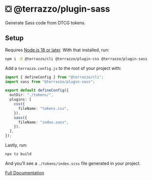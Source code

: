 # ⛋ @terrazzo/plugin-sass

Generate Sass code from DTCG tokens.

## Setup

Requires [Node.js 18 or later](https://nodejs.org). With that installed, run:

```sh
npm i -D @terrazzo/cli @terrazzo/plugin-css @terrazzo/plugin-sass
```

Add a `terrazzo.config.js` to the root of your project with:

```ts
import { defineConfig } from "@terrazzo/cli";
import sass from "@terrazzo/plugin-sass";

export default defineConfig({
  outDir: "./tokens/",
  plugins: [
    css({
      fileName: "tokens.css",
    }),
    sass({
      fileName: "index.sass",
    }),
  ],
});
```

Lastly, run:

```sh
npx tz build
```

And you’ll see a `./tokens/index.scss` file generated in your project.

[Full Documentation](https://terrazzo.app/docs/integrations/sass)
